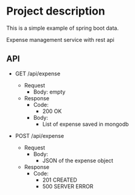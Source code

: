 # Project description

This is a simple example of spring boot data.

Expense management service with rest api

## API

* GET /api/expense
  * Request
    * Body: empty
  * Response
    * Code:
      * 200 OK
    * Body:
      * List of expense saved in mongodb

* POST /api/expense
  * Request
    * Body:
      * JSON of the expense object
  * Response
    * Code:
      * 201 CREATED
      * 500 SERVER ERROR
